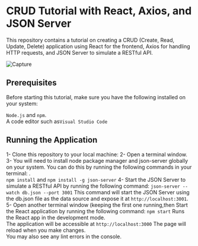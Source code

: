 # CRUD Tutorial with React, Axios, and JSON Server
This repository contains a tutorial on creating a CRUD (Create, Read, Update, Delete) application using React for the frontend, Axios for handling HTTP requests, and JSON Server to simulate a RESTful API. 

![Capture](https://github.com/Yousra-Zahra-LATER/crud-axios-react/assets/138157165/f636c729-77b9-4456-9d51-42f6f2fa44be)

## Prerequisites
Before starting this tutorial, make sure you have the following installed on your system:

`Node.js` and `npm`.\
A code editor such as`Visual Studio Code` 

## Running the Application
1- Clone this repository to your local machine:
2- Open a terminal window.\
3- You will need to install node package manager and json-server globally on your system. You can do this by running the following commands in your terminal: .\
`npm install` and  `npm install -g json-server` 
4- Start the JSON Server to simulate a RESTful API by running the following command:
`json-server --watch db.json --port 3001`
This command will start the JSON Server using the db.json file as the data source and expose it at `http://localhost:3001`.
5- Open another terminal window (keeping the first one running,then Start the React application by running the following command:
 `npm start`
Runs the React app in the development mode.\
The application will be accessible at `http://localhost:3000` 
The page will reload when you make changes.\
You may also see any lint errors in the console.
